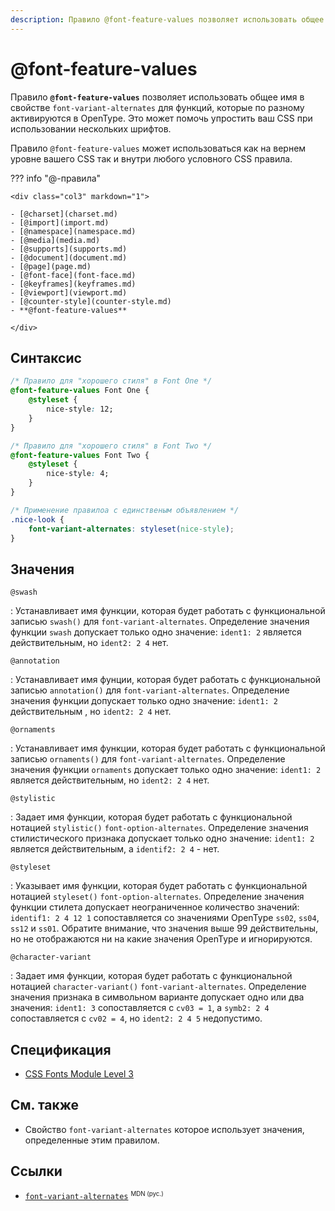```yaml
---
description: Правило @font-feature-values позволяет использовать общее имя в свойстве font-variant-alternates для функций, которые по разному активируются в OpenType
---
```


# @font-feature-values

Правило **`@font-feature-values`** позволяет использовать общее имя в свойстве `font-variant-alternates` для функций, которые по разному активируются в OpenType. Это может помочь упростить ваш CSS при использовании нескольких шрифтов.

Правило `@font-feature-values` может использоваться как на вернем уровне вашего CSS так и внутри любого условного CSS правила.

??? info "@-правила"

    <div class="col3" markdown="1">

    - [@charset](charset.md)
    - [@import](import.md)
    - [@namespace](namespace.md)
    - [@media](media.md)
    - [@supports](supports.md)
    - [@document](document.md)
    - [@page](page.md)
    - [@font-face](font-face.md)
    - [@keyframes](keyframes.md)
    - [@viewport](viewport.md)
    - [@counter-style](counter-style.md)
    - **@font-feature-values**

    </div>

## Синтаксис

```css
/* Правило для "хорошего стиля" в Font One */
@font-feature-values Font One {
    @styleset {
        nice-style: 12;
    }
}

/* Правило для "хорошего стиля" в Font Two */
@font-feature-values Font Two {
    @styleset {
        nice-style: 4;
    }
}

/* Применение правилоа с единственым объявлением */
.nice-look {
    font-variant-alternates: styleset(nice-style);
}
```

## Значения

`@swash`

: Устанавливает имя функции, которая будет работать с функциональной записью `swash()` для `font-variant-alternates`. Определение значения функции `swash` допускает только одно значение: `ident1: 2` является действительным, но `ident2: 2 4` нет.

`@annotation`

: Устанавливает имя фунции, которая будет работать с функциональной записью `annotation()` для `font-variant-alternates`. Определение значения функции допускает только одно значение: `ident1: 2` действительным , но `ident2: 2 4` нет.

`@ornaments`

: Устанавливает имя функции, которая будет работать с функциональной записью `ornaments()` для `font-variant-alternates`. Определение значения функции `ornaments` допускает только одно значение: `ident1: 2` является действительным, но `ident2: 2 4` нет.

`@stylistic`

: Задает имя функции, которая будет работать с функциональной нотацией `stylistic()` `font-option-alternates`. Определение значения стилистического признака допускает только одно значение: `ident1: 2` является действительным, а `identif2: 2 4` - нет.

`@styleset`

: Указывает имя функции, которая будет работать с функциональной нотацией `styleset()` `font-option-alternates`. Определение значения функции стилета допускает неограниченное количество значений: `identif1: 2 4 12 1` сопоставляется со значениями OpenType `ss02`, `ss04`, `ss12` и `ss01`. Обратите внимание, что значения выше 99 действительны, но не отображаются ни на какие значения OpenType и игнорируются.

`@character-variant`

: Задает имя функции, которая будет работать с функциональной нотацией `character-variant()` `font-variant-alternates`. Определение значения признака в символьном варианте допускает одно или два значения: `ident1: 3` сопоставляется с `cv03 = 1`, а `symb2: 2 4` сопоставляется с `cv02 = 4`, но `ident2: 2 4 5` недопустимо.

## Спецификация

-   [CSS Fonts Module Level 3](https://drafts.csswg.org/css-fonts-3/#font-feature-values)

## См. также

-   Свойство `font-variant-alternates` которое использует значения, определенные этим правилом.

## Ссылки

-   [`font-variant-alternates`](https://developer.mozilla.org/en-US/docs/Web/CSS/font-variant-alternates) <sup><small>MDN (рус.)</small></sup>
